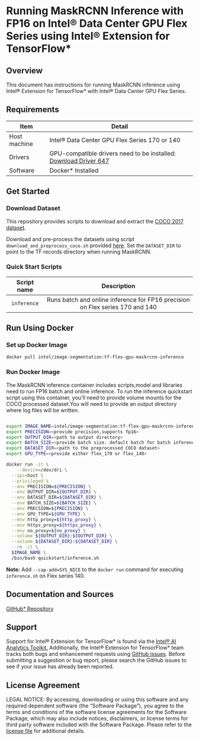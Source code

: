 # Running MaskRCNN Inference with FP16 on Intel® Data Center GPU Flex Series using Intel® Extension for TensorFlow*

## Overview

This document has instructions for running MaskRCNN inference using Intel® Extension for TensorFlow* with Intel® Data Center GPU Flex Series.

## Requirements
| Item | Detail |
| ------ | ------- |
| Host machine  | Intel® Data Center GPU Flex Series 170 or 140  |
| Drivers | GPU-compatible drivers need to be installed: [Download Driver 647](https://dgpu-docs.intel.com/releases/stable_647_21_20230714.html)
| Software | Docker* Installed |

## Get Started

### Download Dataset

This repository provides scripts to download and extract the [COCO 2017 dataset](http://cocodataset.org/#download).

Download and pre-process the datasets using script `download_and_preprocess_coco.sh` provided [here](https://github.com/NVIDIA/DeepLearningExamples/tree/master/TensorFlow2/Segmentation/MaskRCNN/dataset). Set the `DATASET_DIR` to point to the TF records directory when running MaskRCNN.

### Quick Start Scripts

| Script name | Description |
|:-------------:|:-------------:|
| `inference` | Runs batch and online inference for FP16 precision on Flex series 170 and 140 |

## Run Using Docker

### Set up Docker Image

```
docker pull intel/image-segmentation:tf-flex-gpu-maskrcnn-inference
```

### Run Docker Image
The MaskRCNN inference container includes scripts,model and libraries need to run FP16 batch and online inference. To run the inference quickstart script using this container, you'll need to provide volume mounts for the COCO processed dataset.You will need to provide an output directory where log files will be written. 

```bash

export IMAGE_NAME=intel/image-segmentation:tf-flex-gpu-maskrcnn-inference
export PRECISION=<provide precision,supports fp16>
export OUTPUT_DIR=<path to output directory>
export BATCH_SIZE=<provide batch size. default batch for batch inference is 16>
export DATASET_DIR=<path to the preprocessed COCO dataset>
export GPU_TYPE=<provide either flex_170 or flex_140>

docker run -it \
    --device=/dev/dri \
  --ipc=host \
  --privileged \
  --env PRECISION=${PRECISION} \
  --env OUTPUT_DIR=${OUTPUT_DIR} \
  --env DATASET_DIR=${DATASET_DIR} \
  --env BATCH_SIZE=${BATCH_SIZE} \
  --env PRECSION=${PRECISION} \
  --env GPU_TYPE=${GPU_TYPE} \
  --env http_proxy=${http_proxy} \
  --env https_proxy=${https_proxy} \
  --env no_proxy=${no_proxy} \
  --volume ${OUTPUT_DIR}:${OUTPUT_DIR} \
  --volume ${DATASET_DIR}:${DATASET_DIR} \
  --rm -it \
  $IMAGE_NAME \
  /bin/bash quickstart/inference.sh
  ```
**Note:**  Add `--cap-add=SYS_NICE` to the `docker run` command for executing `inference.sh` on Flex series 140.

## Documentation and Sources

[GitHub* Repository](https://github.com/IntelAI/models/tree/master/docker/flex-gpu)

## Support
Support for Intel® Extension for TensorFlow* is found via the [Intel® AI Analytics Toolkit.](https://www.intel.com/content/www/us/en/developer/tools/oneapi/ai-analytics-toolkit.html#gs.qbretz) Additionally, the Intel® Extension for TensorFlow* team tracks both bugs and enhancement requests using [GitHub issues](https://github.com/intel/intel-extension-for-tensorflow/issues). Before submitting a suggestion or bug report, please search the GitHub issues to see if your issue has already been reported.

## License Agreement

LEGAL NOTICE: By accessing, downloading or using this software and any required dependent software (the “Software Package”), you agree to the terms and conditions of the software license agreements for the Software Package, which may also include notices, disclaimers, or license terms for third party software included with the Software Package. Please refer to the [license file](https://github.com/IntelAI/models/tree/master/third_party) for additional details.
